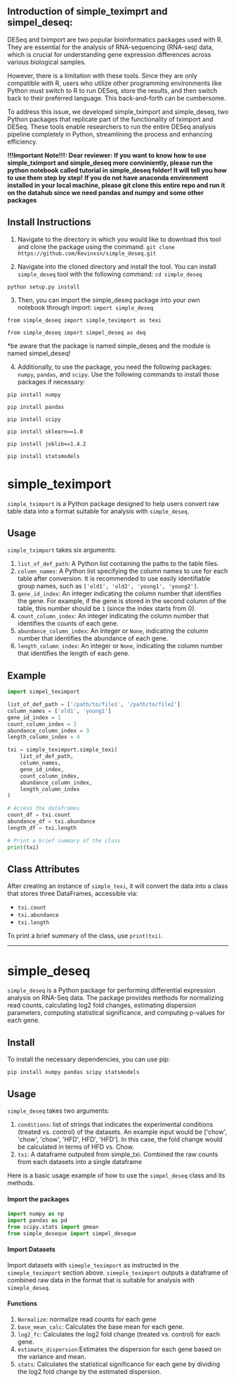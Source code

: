 ## Introduction of simple_teximprt and simpel_deseq:

DESeq and tximport are two popular bioinformatics packages used with R. They are essential for the analysis of RNA-sequencing (RNA-seq) data, which is crucial for understanding gene expression differences across various biological samples.

However, there is a limitation with these tools. Since they are only compatible with R, users who utilize other programming environments like Python must switch to R to run DESeq, store the results, and then switch back to their preferred language. This back-and-forth can be cumbersome.

To address this issue, we developed simple_tximport and simple_deseq, two Python packages that replicate part of the functionality of tximport and DESeq. These tools enable researchers to run the entire DESeq analysis pipeline completely in Python, streamlining the process and enhancing efficiency.

**!!!Important Note!!!: Dear reviewer: If you want to know how to use simple_tximport and simple_deseq more conviniently, please run the python notebook called tutorial in simple_deseq folder! It will tell you how to use them step by step!**
**If you do not have anaconda environment installed in your local machine, please git clone this entire repo and run it on the datahub since we need pandas and numpy and some other packages**


## Install Instructions

1. Navigate to the directory in which you would like to download this tool and clone the package using the command:
`git clone https://github.com/Kevinxsn/simple_deseq.git`


2. Navigate into the cloned directory and install the tool. You can install `simple_deseq` tool with the following command:
`cd simple_deseq`

`python setup.py install`


3. Then, you can import the simple_deseq package into your own notebook through import:
`import simple_deseq`

`from simple_deseq import simple_teximport as texi`

`from simple_deseq import simpel_deseq as deq`

*be aware that the package is named simple_deseq and the module is named simpel_deseq!


4. Additionally, to use the package, you need the following packages: `numpy`, `pandas`, and `scipy`. Use the following commands to install those packages if necessary:

`pip install numpy`

`pip install pandas`

`pip install scipy`

`pip install sklearn==1.0`

`pip install joblib==1.4.2`

`pip install statsmodels`


# simple_teximport


`simple_tximport` is a Python package designed to help users convert raw table data into a format suitable for analysis with `simple_deseq`.


## Usage

`simple_tximport` takes six arguments:

1. `list_of_def_path`: A Python list containing the paths to the table files.
2. `column_names`: A Python list specifying the column names to use for each table after conversion. It is recommended to use easily identifiable group names, such as `['old1', 'old2', 'young1', 'young2']`.
3. `gene_id_index`: An integer indicating the column number that identifies the gene. For example, if the gene is stored in the second column of the table, this number should be `1` (since the index starts from 0).
4. `count_column_index`: An integer indicating the column number that identifies the counts of each gene.
5. `abundance_column_index`: An integer or `None`, indicating the column number that identifies the abundance of each gene.
6. `length_column_index`: An integer or `None`, indicating the column number that identifies the length of each gene.

## Example

```python
import simpel_teximport

list_of_def_path = ['/path/to/file1', '/path/to/file2']
column_names = ['old1', 'young1']
gene_id_index = 1
count_column_index = 2
abundance_column_index = 3
length_column_index = 4

txi = simple_teximport.simple_texi(
    list_of_def_path,
    column_names,
    gene_id_index,
    count_column_index,
    abundance_column_index,
    length_column_index
)

# Access the dataframes
count_df = txi.count
abundance_df = txi.abundance
length_df = txi.length

# Print a brief summary of the class
print(txi)
```

## Class Attributes

After creating an instance of `simple_texi`, it will convert the data into a class that stores three DataFrames, accessible via:
- `txi.count`
- `txi.abundance`
- `txi.length`

To print a brief summary of the class, use `print(txi)`.

---

# simple_deseq

`simple_deseq` is a Python package for performing differential expression analysis on RNA-Seq data. The package provides methods for normalizing read counts, calculating log2 fold changes, estimating dispersion parameters, computing statistical significance, and computing p-values for each gene.

## Install

To install the necessary dependencies, you can use pip:

`pip install numpy pandas scipy statsmodels`

## Usage

`simple_deseq` takes two arguments: 
1. `conditions`: list of  strings that indicates the experimental conditions (treated vs. control) of the datasets. An example input would be ['chow', 'chow', 'chow', 'HFD', HFD', 'HFD']. In this case, the fold change would be calculated in terms of HFD vs. Chow. 
2. `txi`: A dataframe outputed from simple_txi. Combined the raw counts from each datasets into a single dataframe 

Here is a basic usage example of how to use the `simpel_deseq` class and its methods.

#### Import the packages

```python
import numpy as np
import pandas as pd
from scipy.stats import gmean
from simple_deseque import simpel_deseque
```

#### Import Datasets

Import datasets with `simeple_teximport` as instructed in the `simeple_teximport` section above. `simeple_teximport` outputs a dataframe of combined raw data in the format that is suitable for analysis with `simeple_deseq`.

#### Functions

1. `Normalize`: normalize read counts for each gene
2. `base_mean_calc`: Calculates the base mean for each gene.
3. `log2_fc`: Calculates the log2 fold change (treated vs. control) for each gene.
4. `estimate_dispersion`:Estimates the dispersion for each gene based on the variance and mean.
5. `stats`: Calculates the statistical significance for each gene by dividing the log2 fold change by the estimated dispersion.





